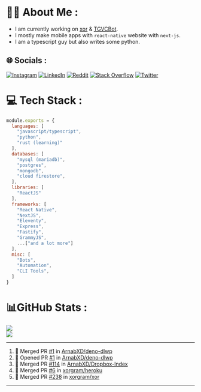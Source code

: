 # 🧑‍💻 About Me :
* I am currently working on [xor](https://github.com/xorgram/xor) & [TGVCBot](https://github.com/ArnabXD/TGVCBot).
* I mostly make mobile apps with `react-native` website with `next-js`.
* I am a typescript guy but also writes some python.

## 🌐 Socials :
[![Instagram](https://img.shields.io/badge/Instagram-%23E4405F.svg?logo=Instagram&logoColor=white)](https://instagram.com/arnabparyali) [![LinkedIn](https://img.shields.io/badge/LinkedIn-%230077B5.svg?logo=linkedin&logoColor=white)](https://linkedin.com/in/arnabparyali) [![Reddit](https://img.shields.io/badge/Reddit-%23FF4500.svg?logo=Reddit&logoColor=white)](https://reddit.com/user/ArnabXD) [![Stack Overflow](https://img.shields.io/badge/-Stackoverflow-FE7A16?logo=stack-overflow&logoColor=white)](https://stackoverflow.com/users/12250600) [![Twitter](https://img.shields.io/badge/Twitter-%231DA1F2.svg?logo=Twitter&logoColor=white)](https://twitter.com/arnabparyali) 

# 💻 Tech Stack :

```js
module.exports = {
  languages: [
    "javascript/typescript",
    "python",
    "rust (learning)"
  ],
  databases: [
    "mysql (mariadb)",
    "postgres",
    "mongodb",
    "cloud firestore",
  ],
  libraries: [
    "ReactJS"
  ],
  frameworks: [
    "React Native",
    "NextJS",
    "Eleventy",
    "Express",
    "Fastify",
    "GrammyJS",
    ...["and a lot more"]
  ],
  misc: [
    "Bots",
    "Automation",
    "CLI Tools",
  ]
}
```

# 📊GitHub Stats :
![](https://github-readme-stats.vercel.app/api?username=ArnabXD&theme=tokyonight&hide_border=false&include_all_commits=false&count_private=false)<br/>
![](https://github-readme-stats.vercel.app/api/top-langs/?username=ArnabXD&theme=tokyonight&hide_border=false&include_all_commits=false&count_private=false&layout=compact)

---

<!--START_SECTION:activity-->
1. 🎉 Merged PR [#1](https://github.com/ArnabXD/deno-dlwp/pull/1) in [ArnabXD/deno-dlwp](https://github.com/ArnabXD/deno-dlwp)
2. 💪 Opened PR [#1](https://github.com/ArnabXD/deno-dlwp/pull/1) in [ArnabXD/deno-dlwp](https://github.com/ArnabXD/deno-dlwp)
3. 🎉 Merged PR [#114](https://github.com/ArnabXD/Dropbox-Index/pull/114) in [ArnabXD/Dropbox-Index](https://github.com/ArnabXD/Dropbox-Index)
4. 🎉 Merged PR [#6](https://github.com/xorgram/heroku/pull/6) in [xorgram/heroku](https://github.com/xorgram/heroku)
5. 🎉 Merged PR [#238](https://github.com/xorgram/xor/pull/238) in [xorgram/xor](https://github.com/xorgram/xor)
<!--END_SECTION:activity-->

---
